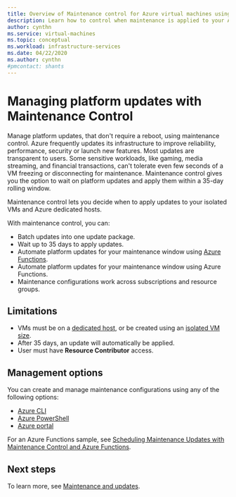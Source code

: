 ```yaml
---
title: Overview of Maintenance control for Azure virtual machines using the Azure portal 
description: Learn how to control when maintenance is applied to your Azure VMs using Maintenance Control.
author: cynthn
ms.service: virtual-machines
ms.topic: conceptual
ms.workload: infrastructure-services
ms.date: 04/22/2020
ms.author: cynthn
#pmcontact: shants
---
```


# Managing platform updates with Maintenance Control 

Manage platform updates, that don't require a reboot, using maintenance control. Azure frequently updates its infrastructure to improve reliability, performance, security or launch new features. Most updates are transparent to users. Some sensitive workloads, like gaming, media streaming, and financial transactions, can't tolerate even few seconds of a VM freezing or disconnecting for maintenance. Maintenance control gives you the option to wait on platform updates and apply them within a 35-day rolling window. 

Maintenance control lets you decide when to apply updates to your isolated VMs and Azure dedicated hosts.

With maintenance control, you can:
- Batch updates into one update package.
- Wait up to 35 days to apply updates. 
- Automate platform updates for your maintenance window using [Azure Functions](https://github.com/Azure/azure-docs-powershell-samples/tree/master/maintenance-auto-scheduler).
- Automate platform updates for your maintenance window using Azure Functions.
- Maintenance configurations work across subscriptions and resource groups. 

## Limitations

- VMs must be on a [dedicated host](./linux/dedicated-hosts.md), or be created using an [isolated VM size](isolation.md).
- After 35 days, an update will automatically be applied.
- User must have **Resource Contributor** access.

## Management options

You can create and manage maintenance configurations using any of the following options:

- [Azure CLI](maintenance-control-cli.md)
- [Azure PowerShell](maintenance-control-powershell.md)
- [Azure portal](maintenance-control-portal.md)

For an Azure Functions sample, see [Scheduling Maintenance Updates with Maintenance Control and Azure Functions](https://github.com/Azure/azure-docs-powershell-samples/tree/master/maintenance-auto-scheduler).

## Next steps

To learn more, see [Maintenance and updates](maintenance-and-updates.md).

